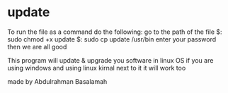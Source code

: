 # update
 To run the file as a command do the following: 
 go to the path of the file 
 $: sudo chmod +x update 
 $: sudo cp update /usr/bin
	enter your password 
	then we are all good 
 
 This program will update & upgrade you software in linux OS 
 if you are using windows and using linux kirnal next to it it will work too 
 
 
 made by Abdulrahman Basalamah 
 

